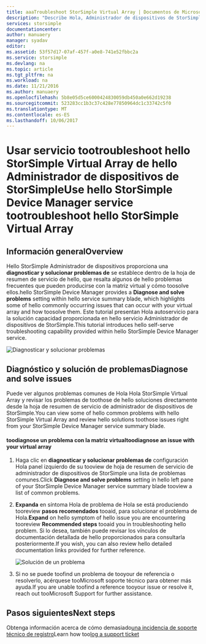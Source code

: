 ```yaml
---
title: aaaTroubleshoot StorSimple Virtual Array | Documentos de Microsoft
description: "Describe Hola, Administrador de dispositivos de StorSimple capacidad de diagnosticar y explica cómo toouse tootroubleshoot la matriz Virtual de StorSimple."
services: storsimple
documentationcenter: 
author: manuaery
manager: syadav
editor: 
ms.assetid: 53f57d17-07af-457f-a0e8-741e52fbbc2a
ms.service: storsimple
ms.devlang: na
ms.topic: article
ms.tgt_pltfrm: na
ms.workload: na
ms.date: 11/21/2016
ms.author: manuaery
ms.openlocfilehash: 5b8e05d5ce6000424830059db450a0e662d19238
ms.sourcegitcommit: 523283cc1b3c37c428e77850964dc1c33742c5f0
ms.translationtype: MT
ms.contentlocale: es-ES
ms.lasthandoff: 10/06/2017
---
```

# <a name="use-hello-storsimple-device-manager-service-tootroubleshoot-hello-storsimple-virtual-array"></a><span data-ttu-id="62ec0-103">Usar servicio tootroubleshoot hello StorSimple Virtual Array de hello Administrador de dispositivos de StorSimple</span><span class="sxs-lookup"><span data-stu-id="62ec0-103">Use hello StorSimple Device Manager service tootroubleshoot hello StorSimple Virtual Array</span></span>
## <a name="overview"></a><span data-ttu-id="62ec0-104">Información general</span><span class="sxs-lookup"><span data-stu-id="62ec0-104">Overview</span></span>

<span data-ttu-id="62ec0-105">Hello StorSimple Administrador de dispositivos proporciona una **diagnosticar y solucionar problemas de** se establece dentro de la hoja de resumen de servicio de hello, que resalta algunos de hello problemas frecuentes que pueden producirse con la matriz virtual y cómo toosolve ellos.</span><span class="sxs-lookup"><span data-stu-id="62ec0-105">hello StorSimple Device Manager provides a **Diagnose and solve problems** setting within hello service summary blade, which highlights some of hello commonly occurring issues that can occur with your virtual array and how toosolve them.</span></span> <span data-ttu-id="62ec0-106">Este tutorial presentan Hola autoservicio para la solución capacidad proporcionada en hello servicio Administrador de dispositivos de StorSimple.</span><span class="sxs-lookup"><span data-stu-id="62ec0-106">This tutorial introduces hello self-serve troubleshooting capability provided within hello StorSimple Device Manager service.</span></span>

![Diagnosticar y solucionar problemas](./media/storsimple-virtual-array-diagnose-problems/diagnose-problems-main.png)

## <a name="diagnose-and-solve-issues"></a><span data-ttu-id="62ec0-108">Diagnóstico y solución de problemas</span><span class="sxs-lookup"><span data-stu-id="62ec0-108">Diagnose and solve issues</span></span>

<span data-ttu-id="62ec0-109">Puede ver algunos problemas comunes de Hola Hola StorSimple Virtual Array y revisar los problemas de toothose de hello soluciones directamente desde la hoja de resumen de servicio de administrador de dispositivos de StorSimple.</span><span class="sxs-lookup"><span data-stu-id="62ec0-109">You can view some of hello common problems with hello StorSimple Virtual Array and review hello solutions toothose issues right from your StorSimple Device Manager service summary blade.</span></span>

#### <a name="toodiagnose-an-issue-with-your-virtual-array"></a><span data-ttu-id="62ec0-110">toodiagnose un problema con la matriz virtual</span><span class="sxs-lookup"><span data-stu-id="62ec0-110">toodiagnose an issue with your virtual array</span></span>

1. <span data-ttu-id="62ec0-111">Haga clic en **diagnosticar y solucionar problemas de** configuración Hola panel izquierdo de su tooview de hoja de resumen de servicio de administrador de dispositivos de StorSimple una lista de problemas comunes.</span><span class="sxs-lookup"><span data-stu-id="62ec0-111">Click **Diagnose and solve problems** setting in hello left pane of your StorSimple Device Manager service summary blade tooview a list of common problems.</span></span>

2. <span data-ttu-id="62ec0-112">**Expanda** en síntoma Hola de problema de Hola se está produciendo tooreview **pasos recomendados** tooaid, para solucionar el problema de Hola.</span><span class="sxs-lookup"><span data-stu-id="62ec0-112">**Expand** on hello symptom of hello issue you are encountering tooreview **Recommended steps** tooaid you in troubleshooting hello problem.</span></span> <span data-ttu-id="62ec0-113">Si lo desea, también puede revisar los vínculos de documentación detallada de hello proporcionados para consultarla posteriormente.</span><span class="sxs-lookup"><span data-stu-id="62ec0-113">If you wish, you can also review hello detailed documentation links provided for further reference.</span></span>
   
    ![Solución de un problema](./media/storsimple-virtual-array-diagnose-problems/diagnose-problems-offline.png)

3. <span data-ttu-id="62ec0-115">Si no se puede toofind un problema de tooyour de referencia o resolverlo, acérquese tooMicrosoft soporte técnico para obtener más ayuda.</span><span class="sxs-lookup"><span data-stu-id="62ec0-115">If you are unable toofind a reference tooyour issue or resolve it, reach out tooMicrosoft Support for further assistance.</span></span>

## <a name="next-steps"></a><span data-ttu-id="62ec0-116">Pasos siguientes</span><span class="sxs-lookup"><span data-stu-id="62ec0-116">Next steps</span></span>
<span data-ttu-id="62ec0-117">Obtenga información acerca de cómo demasiado[una incidencia de soporte técnico de registro](storsimple-virtual-array-log-support-ticket.md)</span><span class="sxs-lookup"><span data-stu-id="62ec0-117">Learn how too[log a support ticket](storsimple-virtual-array-log-support-ticket.md)</span></span>

